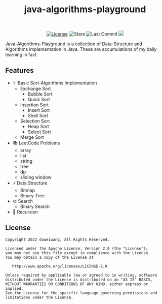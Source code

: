<h1 align="center">java-algorithms-playground</h1></br>

<p align="center">
    <a href="https://opensource.org/licenses/Apache-2.0"><img alt="License" src="https://img.shields.io/badge/License-Apache%202.0-blue.svg"/></a>
    <img alt="Stars" src="https://img.shields.io/github/stars/duweiwang/java-algorithms-playground?style=social"/>
    <img alt="Last Commit" src="https://img.shields.io/github/last-commit/duweiwang/java-algorithms-playground"/>
    <a href="https://hits.seeyoufarm.com"><img src="https://hits.seeyoufarm.com/api/count/incr/badge.svg?url=https%3A%2F%2Fgithub.com%2Fduweiwang%2Fjava-algorithms-playground&count_bg=%2379C83D&title_bg=%23555555&icon=&icon_color=%23E7E7E7&title=hits&edge_flat=false"/></a>
</p>

Java-Algorithms-Playground is a collection of Data-Structure and Algorithms implementation in Java.
These are accumulations of my daily learning in fact.

## Features

- ✨ Basic Sort-Algorithms Implementation
    + Exchange Sort
        - Bubble Sort
        - Quick Sort
    + Insertion Sort
        - Insert Sort
        - Shell Sort
    + Selection Sort
        - Heap Sort
        - Select Sort
    + Merge Sort
- 📚 LeetCode Problems
    + array
    + list
    + string
    + tree
    + dp
    + sliding window
- ⚡️ Data Structure
    + Bitmap
    + Binary-Tree
- ⚙ Search
    + Binary Search
- 🚥 Recursion


## License
```
Copyright 2022 duweiwang. All Rights Reserved.

Licensed under the Apache License, Version 2.0 (the "License");
you may not use this file except in compliance with the License.
You may obtain a copy of the License at

   http://www.apache.org/licenses/LICENSE-2.0

Unless required by applicable law or agreed to in writing, software
distributed under the License is distributed on an "AS IS" BASIS,
WITHOUT WARRANTIES OR CONDITIONS OF ANY KIND, either express or implied.
See the License for the specific language governing permissions and
limitations under the License.
```

